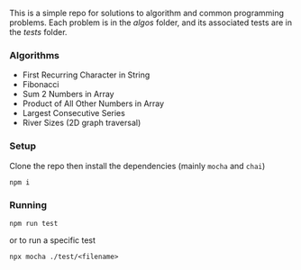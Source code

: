 This is a simple repo for solutions to algorithm and common programming problems. Each problem is in the _algos_ folder, and its associated tests are in the _tests_ folder.

### Algorithms

- First Recurring Character in String
- Fibonacci
- Sum 2 Numbers in Array
- Product of All Other Numbers in Array
- Largest Consecutive Series
- River Sizes (2D graph traversal)

### Setup

Clone the repo then install the dependencies (mainly `mocha` and `chai`)

```
npm i
```

### Running

```
npm run test
```

or to run a specific test

```
npx mocha ./test/<filename>
```
